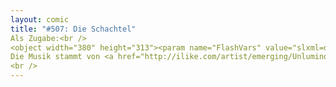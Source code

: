 ```yaml
---
layout: comic
title: "#507: Die Schachtel"
Als Zugabe:<br />
<object width="380" height="313"><param name="FlashVars" value="slxml=de.sevenload.com"><param name="movie" value="http://de.sevenload.com/pl/CTvoRcu/380x313/swf" ><embed src="http://de.sevenload.com/pl/CTvoRcu/380x313/swf" type="application/x-shockwave-flash" width="380" height="313" FlashVars="slxml=de.sevenload.com"></embed></object><br />Link: <a href="http://de.sevenload.com/videos/CTvoRcu/Making-Of-Fred-Comic-507">sevenload.com</a><br />
Die Musik stammt von <a href="http://ilike.com/artist/emerging/Unluminous_1_2">Doomented</a>.<br />
<br />
---
```

